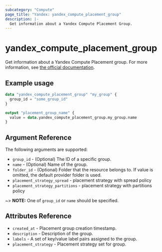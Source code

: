 ```yaml
---
subcategory: "Compute"
page_title: "Yandex: yandex_compute_placement_group"
description: |-
  Get information about a Yandex Compute Placement Group.
---
```



# yandex_compute_placement_group




Get information about a Yandex Compute Placement group. For more information, see [the official documentation](https://cloud.yandex.com/docs/compute/concepts/placement-groups).

## Example usage

```terraform
data "yandex_compute_placement_group" "my_group" {
  group_id = "some_group_id"
}

output "placement_group_name" {
  value = data.yandex_compute_placement_group.my_group.name
}
```

## Argument Reference

The following arguments are supported:

* `group_id` - (Optional) The ID of a specific group.
* `name` - (Optional) Name of the group.
* `folder_id` - (Optional) Folder that the resource belongs to. If value is omitted, the default provider folder is used.
* `placement_strategy_spread` - placement strategy with spread policy
* `placement_strategy_partitions` - placement strategy with partitions policy

~> **NOTE:** One of `group_id` or `name` should be specified.

## Attributes Reference

* `created_at` - Placement group creation timestamp.
* `description` - Description of the group.
* `labels` - A set of key/value label pairs assigned to the group.
* `placement_strategy` - Placement strategy set for group.
